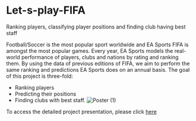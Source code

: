 # Let-s-play-FIFA
Ranking players, classifying player positions and finding club having best staff

Football/Soccer is the most popular sport
worldwide and EA Sports FIFA is amongst the
most popular games. Every year, EA Sports
models the real-world performance of players,
clubs and nations by rating and ranking them. By
using the data of previous editions of FIFA, we
aim to perform the same ranking and predictions
EA Sports does on an annual basis.
The goal of this project is three-fold:
* Ranking players
* Predicting their positions
* Finding clubs with best staff.
![Poster (1)](https://github.com/neha013/Let-s-play-FIFA/assets/41139808/663c632b-51fc-4aa3-a326-bae72a03e15b)


To access the detailed project presentation, please click [here](https://docs.google.com/presentation/d/1VPQp6_PT6QeM7YKr_oY5YFYY77b_Zq99/edit?usp=sharing&ouid=111376598051286271837&rtpof=true&sd=true)
